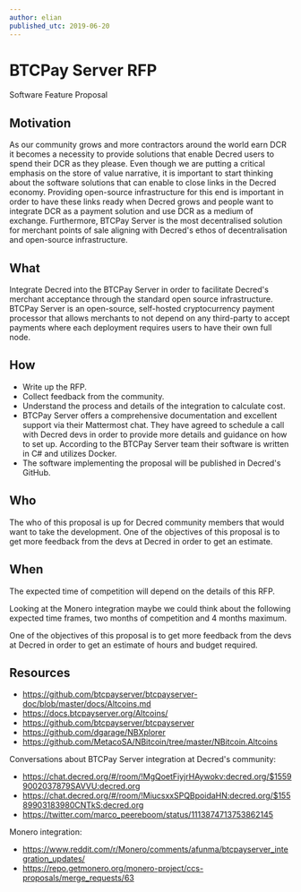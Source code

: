 ```yaml
---
author: elian
published_utc: 2019-06-20
---
```


# BTCPay Server RFP

Software Feature Proposal

## Motivation

As our community grows and more contractors around the world earn DCR it becomes a necessity to provide solutions that enable Decred users to spend their DCR as they please. Even though we are putting a critical emphasis on the store of value narrative, it is important to start thinking about the software solutions that can enable to close links in the Decred economy. Providing open-source infrastructure for this end is important in order to have these links ready when Decred grows and people want to integrate DCR as a payment solution and use DCR as a medium of exchange. Furthermore, BTCPay Server is the most decentralised solution for merchant points of sale aligning with Decred's ethos of decentralisation and open-source infrastructure.

## What

Integrate Decred into the BTCPay Server in order to facilitate Decred's merchant acceptance through the standard open source infrastructure. BTCPay Server is an open-source, self-hosted cryptocurrency payment processor that allows merchants to not depend on any third-party to accept payments where each deployment requires users to have their own full node.

## How

- Write up the RFP.
- Collect feedback from the community.
- Understand the process and details of the integration to calculate cost.
- BTCPay Server offers a comprehensive documentation and excellent support via their Mattermost chat. They have agreed to schedule a call with Decred devs in order to provide more details and guidance on how to set up. According to the BTCPay Server team their software is written in C# and utilizes Docker.
- The software implementing the proposal will be published in Decred's GitHub.

## Who

The who of this proposal is up for Decred community members that would want to take the development. One of the objectives of this proposal is to get more feedback from the devs at Decred in order to get an estimate.

## When

The expected time of competition will depend on the details of this RFP.

Looking at the Monero integration maybe we could think about the following expected time frames, two months of competition and 4 months maximum.

One of the objectives of this proposal is to get more feedback from the devs at Decred in order to get an estimate of hours and budget required.

## Resources

- https://github.com/btcpayserver/btcpayserver-doc/blob/master/docs/Altcoins.md
- https://docs.btcpayserver.org/Altcoins/
- https://github.com/btcpayserver/btcpayserver
- https://github.com/dgarage/NBXplorer
- https://github.com/MetacoSA/NBitcoin/tree/master/NBitcoin.Altcoins

Conversations about BTCPay Server integration at Decred's community:

- https://chat.decred.org/#/room/!MgQoetFiyjrHAywokv:decred.org/$15599002037879SAVVU:decred.org
- https://chat.decred.org/#/room/!MiucsxxSPQBpoidaHN:decred.org/$15589903183980CNTkS:decred.org
- https://twitter.com/marco_peereboom/status/1113874713753862145

Monero integration:

- https://www.reddit.com/r/Monero/comments/afunma/btcpayserver_integration_updates/
- https://repo.getmonero.org/monero-project/ccs-proposals/merge_requests/63

